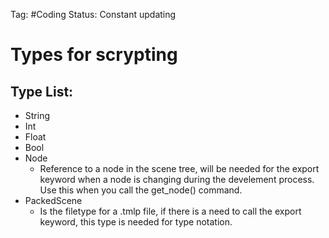 Tag: #Coding 
Status: Constant updating

# Types for scrypting

## Type List:
- String
- Int
- Float
- Bool
- Node
	- Reference to a node in the scene tree, will be needed for the export keyword when a node is changing during the develement process. Use this when you call the get_node() command.
- PackedScene
	- Is the filetype for a .tmlp file, if there is a need to call the export keyword, this type is needed for type notation.
